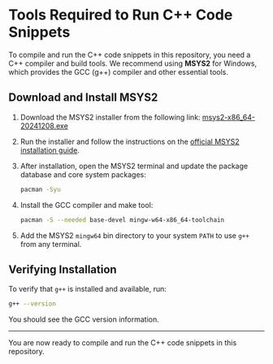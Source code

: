 # Tools Required to Run C++ Code Snippets

To compile and run the C++ code snippets in this repository, you need a C++ compiler and build tools. We recommend using **MSYS2** for Windows, which provides the GCC (g++) compiler and other essential tools.

## Download and Install MSYS2

1. Download the MSYS2 installer from the following link:
	[msys2-x86_64-20241208.exe](https://www.msys2.org/)

2. Run the installer and follow the instructions on the [official MSYS2 installation guide](https://www.msys2.org/docs/).

3. After installation, open the MSYS2 terminal and update the package database and core system packages:

	```sh
	pacman -Syu
	```

4. Install the GCC compiler and make tool:

	```sh
	pacman -S --needed base-devel mingw-w64-x86_64-toolchain
	```

5. Add the MSYS2 `mingw64` bin directory to your system `PATH` to use `g++` from any terminal.

## Verifying Installation

To verify that `g++` is installed and available, run:

```sh
g++ --version
```

You should see the GCC version information.

---

You are now ready to compile and run the C++ code snippets in this repository.
